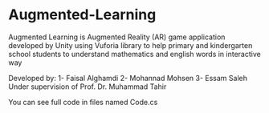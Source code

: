 # Augmented-Learning
Augmented Learning is Augmented Reality (AR) game application developed by Unity using Vuforia library to help primary and kindergarten school students to understand mathematics and english words in interactive way

Developed by:
1- Faisal Alghamdi
2- Mohannad Mohsen
3- Essam Saleh
Under supervision of Prof. Dr. Muhammad Tahir

You can see full code in files named Code.cs
